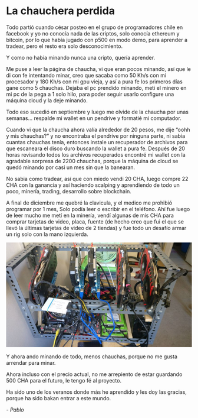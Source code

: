# La chauchera perdida

Todo partió cuando césar posteo en el grupo de programadores chile en facebook y yo no conocía nada de las criptos, solo conocía ethereum y bitcoin, por lo que había jugado con p500 en modo demo, para aprender a tradear, pero el resto era solo desconocimiento.

Y como no había minando nunca una cripto, quería aprender.

Me puse a leer la página de chaucha, vi que eran pocos minando, así que le di con fe intentando minar, creo que sacaba como 50 Kh/s con mi procesador y 180 Kh/s con mi gpu vieja, y así a pura fe los primeros días gane como 5 chauchas. Dejaba el pc prendido minando, meti el minero en mi pc de la pega a 1 solo hilo, para poder seguir usarlo configure una máquina cloud y la deje minando.

Todo eso sucedió en septiembre y luego me olvide de la chaucha por unas semanas… respalde mi wallet en un pendrive y formatié mi computador.

Cuando vi que la chaucha ahora valía alrededor de 20 pesos, me dije “oohh y mis chauchas?” y no encontraba el pendrive por ninguna parte, ni sabia cuantas chauchas tenía, entonces instale un recuperador de archivos para que escaneara el disco duro buscando la wallet a pura fe. Después de 20 horas revisando todos los archivos recuperados encontré mi wallet con la agradable sorpresa de 2200 chauchas, porque la máquina de cloud se quedó minando por casi un mes sin que la banearan.

No sabia como tradear, así que con miedo vendi 20 CHA, luego compre 22 CHA con la ganancia y así haciendo scalping y aprendiendo de todo un poco, minería, trading, desarrollo sobre blockchain. 

A final de diciembre me quebré la clavicula, y el medico me prohibió programar por 1 mes, Solo podía leer o escribir en el teléfono. Ahí fue luego de leer mucho me metí en la minería, vendí algunas de mis CHA para comprar tarjetas de video, placa, fuente (de hecho creo que fui el que se llevó la últimas tarjetas de video de 2 tiendas) y fue todo un desafío armar un rig solo con la mano izquierda.

![Pablo](img/pablo.jpg)

Y ahora ando minando de todo, menos chauchas, porque no me gusta arrendar para minar. 

Ahora incluso con el precio actual, no me arrepiento de estar guardando 500 CHA para el futuro, le tengo fé al proyecto.

Ha sido uno de los veranos donde más he aprendido y les doy las gracias, porque ha sido bakan entrar a este mundo.

*- Pablo*